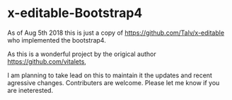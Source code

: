 # x-editable-Bootstrap4
As of Aug 5th 2018 this is just a copy of https://github.com/Talv/x-editable who implemented the bootstrap4. 

As this is a wonderful project by the origical author https://github.com/vitalets,

I am planning to take lead on this to maintain it the updates and recent agressive changes. Contributers are welcome. Please let me know if you are ineterested. 

